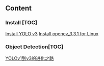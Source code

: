 ## Content


### Install [TOC]

[Install YOLO v3](https://github.com/SpadesQ/Note/blob/master/Install%20YOLO%20v3.md) 
[Install opencv_3.3.1 for Linux](https://github.com/SpadesQ/Note/blob/master/%20Install%20opencv_3.3.1%20for%20Linux.md)

### Object Detection[TOC]

[YOLOv1到v3的进化之路](https://github.com/SpadesQ/Note/blob/master/YOLOv1%E5%88%B0v3%E7%9A%84%E8%BF%9B%E5%8C%96%E4%B9%8B%E8%B7%AF.md)

